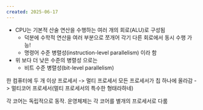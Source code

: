 ```yaml
---
created: 2025-06-17
---
```

- CPU는 기본적 산술 연산을 수행하는 여러 개의 회로(ALU)로 구성됨
	- 덕분에 수학적 연산을 여러 부분으로 쪼개어 각기 다른 회로에서 동시 수행 가능!
	- 명령어 수준 병렬성(instruction-level parallelism) 이라 함
- 위 보다 더 낮은 수준의 병렬성 으로는
	- 비트 수준 병렬성(bit-level parallelism)

한 컴퓨터에 두 개 이상 프로세서 -> 멀티 프로세서
모든 프로세서가 칩 하나에 올라감 -> 멀티코어 프로세서(멀티 프로세서의 특수한 형태라하네)

각 코어는 독립적으로 동작. 운영체제는 각 코어를 별개의 프로세서로 다룸